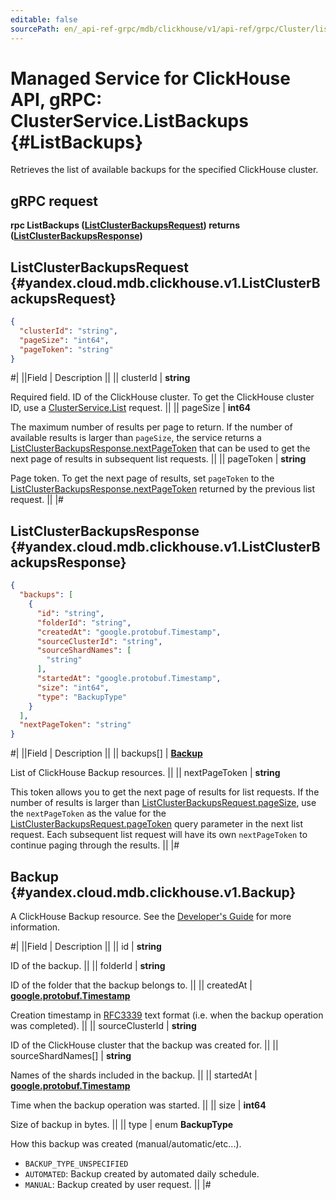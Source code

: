 ```yaml
---
editable: false
sourcePath: en/_api-ref-grpc/mdb/clickhouse/v1/api-ref/grpc/Cluster/listBackups.md
---
```


# Managed Service for ClickHouse API, gRPC: ClusterService.ListBackups {#ListBackups}

Retrieves the list of available backups for the specified ClickHouse cluster.

## gRPC request

**rpc ListBackups ([ListClusterBackupsRequest](#yandex.cloud.mdb.clickhouse.v1.ListClusterBackupsRequest)) returns ([ListClusterBackupsResponse](#yandex.cloud.mdb.clickhouse.v1.ListClusterBackupsResponse))**

## ListClusterBackupsRequest {#yandex.cloud.mdb.clickhouse.v1.ListClusterBackupsRequest}

```json
{
  "clusterId": "string",
  "pageSize": "int64",
  "pageToken": "string"
}
```

#|
||Field | Description ||
|| clusterId | **string**

Required field. ID of the ClickHouse cluster.
To get the ClickHouse cluster ID, use a [ClusterService.List](/docs/managed-clickhouse/api-ref/grpc/Cluster/list#List) request. ||
|| pageSize | **int64**

The maximum number of results per page to return. If the number of available
results is larger than `pageSize`, the service returns a [ListClusterBackupsResponse.nextPageToken](#yandex.cloud.mdb.clickhouse.v1.ListClusterBackupsResponse)
that can be used to get the next page of results in subsequent list requests. ||
|| pageToken | **string**

Page token. To get the next page of results, set `pageToken` to the
[ListClusterBackupsResponse.nextPageToken](#yandex.cloud.mdb.clickhouse.v1.ListClusterBackupsResponse) returned by the previous list request. ||
|#

## ListClusterBackupsResponse {#yandex.cloud.mdb.clickhouse.v1.ListClusterBackupsResponse}

```json
{
  "backups": [
    {
      "id": "string",
      "folderId": "string",
      "createdAt": "google.protobuf.Timestamp",
      "sourceClusterId": "string",
      "sourceShardNames": [
        "string"
      ],
      "startedAt": "google.protobuf.Timestamp",
      "size": "int64",
      "type": "BackupType"
    }
  ],
  "nextPageToken": "string"
}
```

#|
||Field | Description ||
|| backups[] | **[Backup](#yandex.cloud.mdb.clickhouse.v1.Backup)**

List of ClickHouse Backup resources. ||
|| nextPageToken | **string**

This token allows you to get the next page of results for list requests. If the number of results
is larger than [ListClusterBackupsRequest.pageSize](#yandex.cloud.mdb.clickhouse.v1.ListClusterBackupsRequest), use the `nextPageToken` as the value
for the [ListClusterBackupsRequest.pageToken](#yandex.cloud.mdb.clickhouse.v1.ListClusterBackupsRequest) query parameter in the next list request.
Each subsequent list request will have its own `nextPageToken` to continue paging through the results. ||
|#

## Backup {#yandex.cloud.mdb.clickhouse.v1.Backup}

A ClickHouse Backup resource. See the [Developer's Guide](/docs/managed-clickhouse/concepts)
for more information.

#|
||Field | Description ||
|| id | **string**

ID of the backup. ||
|| folderId | **string**

ID of the folder that the backup belongs to. ||
|| createdAt | **[google.protobuf.Timestamp](https://developers.google.com/protocol-buffers/docs/reference/google.protobuf#timestamp)**

Creation timestamp in [RFC3339](https://www.ietf.org/rfc/rfc3339.txt) text format
(i.e. when the backup operation was completed). ||
|| sourceClusterId | **string**

ID of the ClickHouse cluster that the backup was created for. ||
|| sourceShardNames[] | **string**

Names of the shards included in the backup. ||
|| startedAt | **[google.protobuf.Timestamp](https://developers.google.com/protocol-buffers/docs/reference/google.protobuf#timestamp)**

Time when the backup operation was started. ||
|| size | **int64**

Size of backup in bytes. ||
|| type | enum **BackupType**

How this backup was created (manual/automatic/etc...).

- `BACKUP_TYPE_UNSPECIFIED`
- `AUTOMATED`: Backup created by automated daily schedule.
- `MANUAL`: Backup created by user request. ||
|#